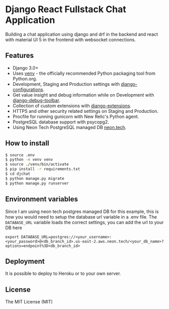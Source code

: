 # Django React Fullstack Chat Application

Building a chat application using django and drf in the backend and react with material UI 5 in the frontend with websocket connections.

## Features

- Django 3.0+
- Uses [venv](https://docs.python.org/3/library/venv.html) - the officially recommended Python packaging tool from Python.org.
- Development, Staging and Production settings with [django-configurations](https://django-configurations.readthedocs.org).
- Get value insight and debug information while on Development with [django-debug-toolbar](https://django-debug-toolbar.readthedocs.org).
- Collection of custom extensions with [django-extensions](http://django-extensions.readthedocs.org).
- HTTPS and other security related settings on Staging and Production.
- Procfile for running gunicorn with New Relic's Python agent.
- PostgreSQL database support with psycopg2.
- Using Neon Tech PostgreSQL managed DB [neon.tech](https://neon.tech/docs/introduction).


## How to install

```bash
$ source .env
$ python -m venv venv
$ source ./venv/bin/activate
$ pip install -r requirements.txt
$ cd djchat
$ python manage.py migrate
$ python manage.py runserver
```

## Environment variables

Since I am using neon tech postgres managed DB for this example, this is how you would need to setup the database url variable in a .env file. The `DATABASE_URL` variable loads the correct settings, you can add the url to your DB here

```
export DATABASE_URL=postgres://<your_username>:<your_password>@<db_branch_id>.us-east-2.aws.neon.tech/<your_db_name>?options=endpoint%3D<db_branch_id>
```

## Deployment

It is possible to deploy to Heroku or to your own server.


## License

The MIT License (MIT)
